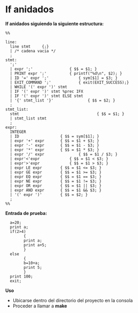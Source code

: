 # If anidados

<b>If anidados siguiendo la siguiente estructura:</b>

    %%
    
    line:
      line stmt 	{;}
      | /* cadena vacia */
      ;
    stmt:
      ';'
      | expr ';'				{ $$ = $1; }
      | PRINT expr ';'			{ printf("%d\n", $2); }
      | ID '=' expr ';' 			{ sym[$1] = $3; }
      | EXIT_COMMAND ';' 			{ exit(EXIT_SUCCESS);}
      | WHILE '(' expr ')' stmt		
      | IF '(' expr ')' stmt %prec IFX	
      | IF '(' expr ')' stmt ELSE stmt	
      | '{' stmt_list '}'              	{ $$ = $2; }
      ;
    stmt_list:
      stmt                                  { $$ = $1; }
      | stmt_list stmt        
      ;
    expr:
      INTEGER
      | ID			        { $$ = sym[$1]; }
      | expr '+' expr		{ $$ = $1 + $3; }
      | expr '-' expr		{ $$ = $1 - $3; }
      | expr '*' expr		{ $$ = $1 * $3; }
      | expr '/' expr               { $$ = $1 / $3; }
      | expr'<'expr		        { $$ = $1 < $3; }
      | expr'>'expr		        { $$ = $1 > $3; }
      | expr LE expr		{ $$ = $1 <= $3; }
      | expr GE expr		{ $$ = $1 >= $3; }
      | expr EQ expr		{ $$ = $1 == $3; }
      | expr NE expr		{ $$ = $1 != $3; }
      | expr OR expr		{ $$ = $1 || $3; }
      | expr AND expr		{ $$ = $1 && $3; }
      | '(' expr ')'		{ $$ = $2; }
      ;
    %%
<b>Entrada de prueba:</b> 

      a=20;
      print a;
      if(2>4)
            {
            print a;
            print a+5;
            }
      else
            {
            b=10+a;
            print 5;
            }
      print 100;
      exit;
<b>Uso</b>
* Ubicarse dentro del directorio del proyecto en la consola
* Proceder a llamar a <b>make</b>
